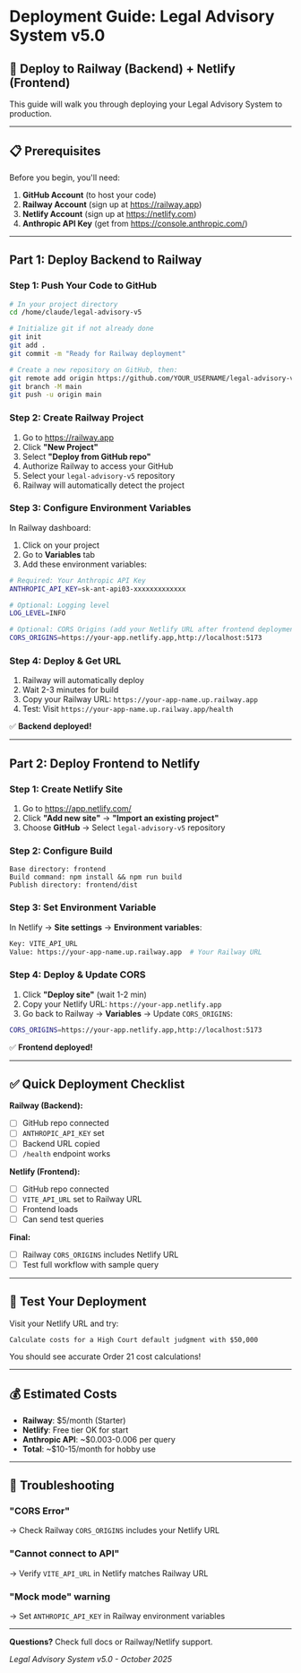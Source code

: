 # Deployment Guide: Legal Advisory System v5.0

## 🚀 Deploy to Railway (Backend) + Netlify (Frontend)

This guide will walk you through deploying your Legal Advisory System to production.

---

## 📋 Prerequisites

Before you begin, you'll need:

1. **GitHub Account** (to host your code)
2. **Railway Account** (sign up at https://railway.app)
3. **Netlify Account** (sign up at https://netlify.com)
4. **Anthropic API Key** (get from https://console.anthropic.com/)

---

## Part 1: Deploy Backend to Railway

### Step 1: Push Your Code to GitHub

```bash
# In your project directory
cd /home/claude/legal-advisory-v5

# Initialize git if not already done
git init
git add .
git commit -m "Ready for Railway deployment"

# Create a new repository on GitHub, then:
git remote add origin https://github.com/YOUR_USERNAME/legal-advisory-v5.git
git branch -M main
git push -u origin main
```

### Step 2: Create Railway Project

1. Go to https://railway.app
2. Click **"New Project"**
3. Select **"Deploy from GitHub repo"**
4. Authorize Railway to access your GitHub
5. Select your `legal-advisory-v5` repository
6. Railway will automatically detect the project

### Step 3: Configure Environment Variables

In Railway dashboard:

1. Click on your project
2. Go to **Variables** tab
3. Add these environment variables:

```bash
# Required: Your Anthropic API Key
ANTHROPIC_API_KEY=sk-ant-api03-xxxxxxxxxxxxx

# Optional: Logging level
LOG_LEVEL=INFO

# Optional: CORS Origins (add your Netlify URL after frontend deployment)
CORS_ORIGINS=https://your-app.netlify.app,http://localhost:5173
```

### Step 4: Deploy & Get URL

1. Railway will automatically deploy
2. Wait 2-3 minutes for build
3. Copy your Railway URL: `https://your-app-name.up.railway.app`
4. Test: Visit `https://your-app-name.up.railway.app/health`

✅ **Backend deployed!**

---

## Part 2: Deploy Frontend to Netlify

### Step 1: Create Netlify Site

1. Go to https://app.netlify.com/
2. Click **"Add new site"** → **"Import an existing project"**
3. Choose **GitHub** → Select `legal-advisory-v5` repository

### Step 2: Configure Build

```
Base directory: frontend
Build command: npm install && npm run build
Publish directory: frontend/dist
```

### Step 3: Set Environment Variable

In Netlify → **Site settings** → **Environment variables**:

```bash
Key: VITE_API_URL
Value: https://your-app-name.up.railway.app  # Your Railway URL
```

### Step 4: Deploy & Update CORS

1. Click **"Deploy site"** (wait 1-2 min)
2. Copy your Netlify URL: `https://your-app.netlify.app`
3. Go back to Railway → **Variables** → Update `CORS_ORIGINS`:

```bash
CORS_ORIGINS=https://your-app.netlify.app,http://localhost:5173
```

✅ **Frontend deployed!**

---

## ✅ Quick Deployment Checklist

**Railway (Backend):**
- [ ] GitHub repo connected
- [ ] `ANTHROPIC_API_KEY` set
- [ ] Backend URL copied
- [ ] `/health` endpoint works

**Netlify (Frontend):**
- [ ] GitHub repo connected  
- [ ] `VITE_API_URL` set to Railway URL
- [ ] Frontend loads
- [ ] Can send test queries

**Final:**
- [ ] Railway `CORS_ORIGINS` includes Netlify URL
- [ ] Test full workflow with sample query

---

## 🧪 Test Your Deployment

Visit your Netlify URL and try:

```
Calculate costs for a High Court default judgment with $50,000
```

You should see accurate Order 21 cost calculations!

---

## 💰 Estimated Costs

- **Railway**: $5/month (Starter)
- **Netlify**: Free tier OK for start
- **Anthropic API**: ~$0.003-0.006 per query
- **Total**: ~$10-15/month for hobby use

---

## 🐛 Troubleshooting

### "CORS Error"
→ Check Railway `CORS_ORIGINS` includes your Netlify URL

### "Cannot connect to API"
→ Verify `VITE_API_URL` in Netlify matches Railway URL

### "Mock mode" warning
→ Set `ANTHROPIC_API_KEY` in Railway environment variables

---

**Questions?** Check full docs or Railway/Netlify support.

*Legal Advisory System v5.0 - October 2025*

